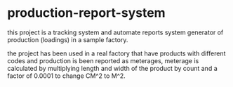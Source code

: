 # production-report-system
this project is a tracking system and automate reports system generator of production (loadings) in  a sample factory.

the project has been used in a real factory that have products with different codes and production is been reported as meterages,
meterage is calculated by multiplying length and width of the product by count and a factor of 0.0001 to change CM^2 to M^2.
